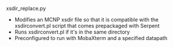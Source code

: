 xsdir_replace.py
- Modifies an MCNP xsdir file so that it is compatible with the xsdirconvert.pl script that comes prepackaged with Serpent
- Runs xsdirconvert.pl if it's in the same directory
- Preconfigured to run with MobaXterm and a specified datapath
